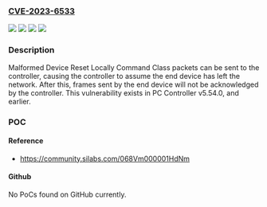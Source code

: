 ### [CVE-2023-6533](https://cve.mitre.org/cgi-bin/cvename.cgi?name=CVE-2023-6533)
![](https://img.shields.io/static/v1?label=Product&message=PC%20Controller&color=blue)
![](https://img.shields.io/static/v1?label=Version&message=0%3C%3D%205.54.0%20&color=brighgreen)
![](https://img.shields.io/static/v1?label=Vulnerability&message=CWE-248%20Uncaught%20Exception&color=brighgreen)
![](https://img.shields.io/static/v1?label=Vulnerability&message=CWE-419%20Unprotected%20Primary%20Channel&color=brighgreen)

### Description

Malformed Device Reset Locally Command Class packets can be sent to the controller, causing the controller to assume the end device has left the network. After this, frames sent by the end device will not be acknowledged by the controller. This vulnerability exists in PC Controller v5.54.0, and earlier.

### POC

#### Reference
- https://community.silabs.com/068Vm000001HdNm

#### Github
No PoCs found on GitHub currently.

